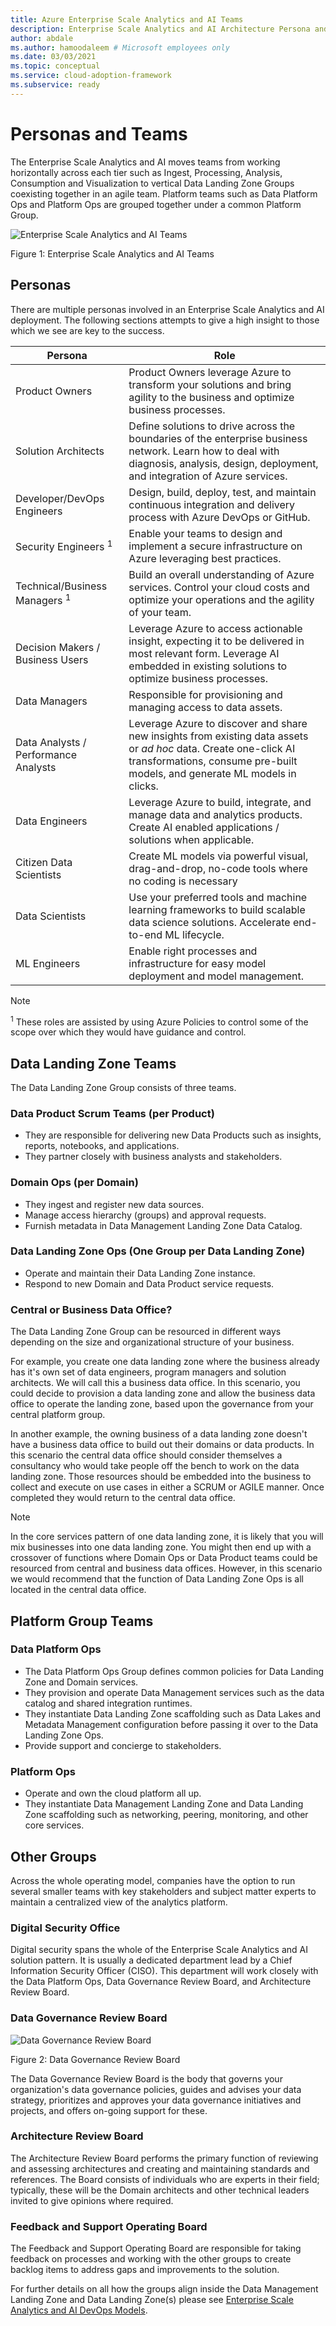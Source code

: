 ```yaml
---
title: Azure Enterprise Scale Analytics and AI Teams
description: Enterprise Scale Analytics and AI Architecture Persona and Teams structure
author: abdale
ms.author: hamoodaleem # Microsoft employees only
ms.date: 03/03/2021
ms.topic: conceptual
ms.service: cloud-adoption-framework
ms.subservice: ready
---
```


# Personas and Teams

The Enterprise Scale Analytics and AI moves teams from working horizontally across each tier such as Ingest, Processing, Analysis, Consumption and Visualization to vertical Data Landing Zone Groups coexisting together in an agile team. Platform teams such as Data Platform Ops and Platform Ops are grouped together under a common Platform Group.

![Enterprise Scale Analytics and AI Teams](./images/enterprise-scale-analytics-ai-teams.png)

Figure 1: Enterprise Scale Analytics and AI Teams

## Personas

There are multiple personas involved in an Enterprise Scale Analytics and AI deployment. The following sections attempts to give a high insight to those which we see are key to the success.

| Persona | Role |
|-|-|
|Product Owners| Product Owners leverage Azure to transform your solutions and bring agility to the business and optimize business processes.|
| Solution Architects | Define solutions to drive across the boundaries of the enterprise business network. Learn how to deal with diagnosis, analysis, design, deployment, and integration of Azure services. |
|Developer/DevOps Engineers|Design, build, deploy, test, and maintain continuous integration and delivery process with Azure DevOps or GitHub.|
| Security Engineers <sup>1</sup> | Enable your teams to design and implement a secure infrastructure on Azure leveraging best practices. |
| Technical/Business Managers <sup>1</sup>|Build an overall understanding of Azure services. Control your cloud costs and optimize your operations and the agility of your team.|
|Decision Makers / Business Users|Leverage Azure to access actionable insight, expecting it to be delivered in most relevant form. Leverage AI embedded in existing solutions to optimize business processes.|
| Data Managers | Responsible for provisioning and managing access to data assets. |
|Data Analysts / Performance Analysts |Leverage Azure to discover and share new insights from existing data assets or *ad hoc* data. Create one-click AI transformations, consume pre-built models, and generate ML models in clicks.|
|Data Engineers | Leverage Azure to build, integrate, and manage data and analytics products. Create AI enabled applications / solutions when applicable.|
|Citizen Data Scientists |Create ML models via powerful visual, drag-and-drop, no-code tools where no coding is necessary |
| Data Scientists | Use your preferred tools and machine learning frameworks to build scalable data science solutions. Accelerate end-to-end ML lifecycle.|
| ML Engineers | Enable right processes and infrastructure for easy model deployment and model management. |

>[!NOTE]
> <sup>1</sup> These roles are assisted by using Azure Policies to control some of the scope over which they would have guidance and control.

## Data Landing Zone Teams

The Data Landing Zone Group consists of three teams.

### Data Product Scrum Teams (per Product)

* They are responsible for delivering new Data Products such as insights, reports, notebooks, and applications.
* They partner closely with business analysts and stakeholders.

### Domain Ops (per Domain)

* They ingest and register new data sources.
* Manage access hierarchy (groups) and approval requests.
* Furnish metadata in Data Management Landing Zone Data Catalog.

### Data Landing Zone Ops (One Group per Data Landing Zone)

* Operate and maintain their Data Landing Zone instance.
* Respond to new Domain and Data Product service requests.

### Central or Business Data Office?

The Data Landing Zone Group can be resourced in different ways depending on the size and organizational structure of your business.

For example, you create one data landing zone where the business already has it's own set of data engineers, program managers and solution architects. We will call this a business data office. In this scenario, you could decide to provision a data landing zone and allow the business data office to operate the landing zone, based upon the governance from your central platform group.

In another example, the owning business of a data landing zone doesn't have a business data office to build out their domains or data products. In this scenario the central data office should consider themselves a consultancy who would take people off the bench to work on the data landing zone. Those resources should be embedded into the business to collect and execute on use cases in either a SCRUM or AGILE manner. Once completed they would return to the central data office.

>[!NOTE]
>In the core services pattern of one data landing zone, it is likely that you will mix businesses into one data landing zone. You might then end up with a crossover of functions where Domain Ops or Data Product teams could be resourced from central and business data offices. However, in this scenario we would recommend that the function of Data Landing Zone Ops is all located in the central data office.

## Platform Group Teams

### Data Platform Ops

* The Data Platform Ops Group defines common policies for Data Landing Zone and Domain services.
* They provision and operate Data Management services such as the data catalog and shared integration runtimes.
* They instantiate Data Landing Zone scaffolding such as Data Lakes and Metadata Management configuration before passing it over to the Data Landing Zone Ops.
* Provide support and concierge to stakeholders.

### Platform Ops

* Operate and own the cloud platform all up.
* They instantiate Data Management Landing Zone and Data Landing Zone scaffolding such as networking, peering, monitoring, and other core services.

## Other Groups

Across the whole operating model, companies have the option to run several smaller teams with key stakeholders and subject matter experts to maintain a centralized view of the analytics platform.

### Digital Security Office

Digital security spans the whole of the Enterprise Scale Analytics and AI solution pattern. It is usually a dedicated department lead by a Chief Information Security Officer (CISO). This department will work closely with the Data Platform Ops, Data Governance Review Board, and Architecture Review Board.

### Data Governance Review Board

![ Data Governance Review Board](./images/data-governance-review-board.png)

Figure 2: Data Governance Review Board

The Data Governance Review Board is the body that governs your organization's data governance policies, guides and advises your data strategy, prioritizes and approves your data governance initiatives and projects, and offers on-going support for these.

### Architecture Review Board

The Architecture Review Board performs the primary function of reviewing and assessing architectures and creating and maintaining standards and references. The Board consists of individuals who are experts in their field; typically, these will be the Domain architects and other technical leaders invited to give opinions where required.

### Feedback and Support Operating Board

The Feedback and Support Operating Board are responsible for taking feedback on processes and working with the other groups to create backlog items to address gaps and improvements to the solution.

For further details on all how the groups align inside the Data Management Landing Zone and Data Landing Zone(s) please see [Enterprise Scale Analytics and AI DevOps Models](team-functions.md).
